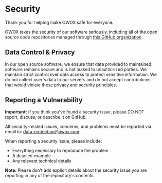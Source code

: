 # Security

Thank you for helping make OWOX safe for everyone.

OWOX takes the security of our software seriously, including all of the open source code repositories managed through [this GitHub organization](https://github.com/OWOX/).

## Data Control & Privacy

In our open source software, we ensure that data provided to maintained software remains secure and is not leaked to unauthorized parties. We maintain strict control over data access to protect sensitive information. We do not collect user's data to our servers and do not accept contributions that would violate these privacy and security principles.

## Reporting a Vulnerability

**Important:** If you think you've found a security issue, please DO NOT report, discuss, or describe it on GitHub.

All security-related issues, concerns, and problems must be reported via email to: [data-protection@owox.com](mailto:data-protection@owox.com)

When reporting a security issue, please include:
- Everything necessary to reproduce the problem
- A detailed example
- Any relevant technical details

**Note:** Please don't add explicit details about the security issue you are reporting in any of the repository's contents.

